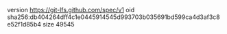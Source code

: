 version https://git-lfs.github.com/spec/v1
oid sha256:db404264dff4c1e0445914545d993703b035691bd599ca4d3af3c8e52f1d85b4
size 49545
